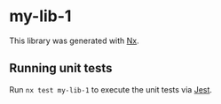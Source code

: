 # my-lib-1

This library was generated with [Nx](https://nx.dev).

## Running unit tests

Run `nx test my-lib-1` to execute the unit tests via [Jest](https://jestjs.io).
